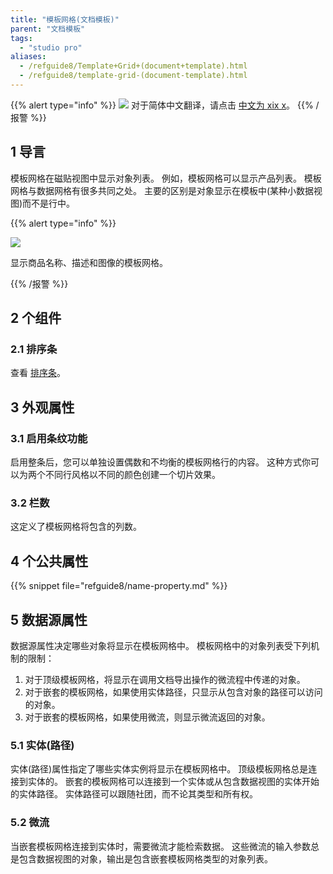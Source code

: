 ```yaml
---
title: "模板网格(文档模板)"
parent: "文档模板"
tags:
  - "studio pro"
aliases:
  - /refguide8/Template+Grid+(document+template).html
  - /refguide8/template-grid-(document-template).html
---
```


{{% alert type="info" %}}
<img src="attachments/chinese-translation/china.png" style="display: inline-block; margin: 0" /> 对于简体中文翻译，请点击 [中文为 xix x](https://cdn.mendix.tencent-cloud.com/documentation/refguide8/template-grid-document-template.pdf)。
{{% /报警 %}}

## 1 导言

模板网格在磁贴视图中显示对象列表。 例如，模板网格可以显示产品列表。 模板网格与数据网格有很多共同之处。 主要的区别是对象显示在模板中(某种小数据视图)而不是行中。

{{% alert type="info" %}}

![](attachments/document-templates/918137.png)

显示商品名称、描述和图像的模板网格。

{{% /报警 %}}

## 2 个组件

### 2.1 排序条

查看 [排序条](sort-bar)。

## 3 外观属性

### 3.1 启用条纹功能

启用整条后，您可以单独设置偶数和不均衡的模板网格行的内容。 这种方式你可以为两个不同行风格以不同的颜色创建一个切片效果。

### 3.2 栏数

这定义了模板网格将包含的列数。

## 4 个公共属性

{{% snippet file="refguide8/name-property.md" %}}

## 5 数据源属性

数据源属性决定哪些对象将显示在模板网格中。 模板网格中的对象列表受下列机制的限制：

1.  对于顶级模板网格，将显示在调用文档导出操作的微流程中传递的对象。
2.  对于嵌套的模板网格，如果使用实体路径，只显示从包含对象的路径可以访问的对象。
3.  对于嵌套的模板网格，如果使用微流，则显示微流返回的对象。

### 5.1 实体(路径)

实体(路径)属性指定了哪些实体实例将显示在模板网格中。 顶级模板网格总是连接到实体的。 嵌套的模板网格可以连接到一个实体或从包含数据视图的实体开始的实体路径。 实体路径可以跟随社团，而不论其类型和所有权。

### 5.2 微流

当嵌套模板网格连接到实体时，需要微流才能检索数据。 这些微流的输入参数总是包含数据视图的对象，输出是包含嵌套模板网格类型的对象列表。
